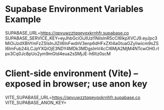 # Supabase Environment Variables Example
SUPABASE_URL=https://qpvuwzztqqeyqxkrnhfr.supabase.co
SUPABASE_SERVICE_KEY=eyJhbGciOiJIUzI1NiIsInR5cCI6IkpXVCJ9.eyJpc3MiOiJzdXBhYmFzZSIsInJlZiI6InFwdnV3enp6dHFxZXl4aGtuaGZyIiwicm9sZSI6ImFub24iLCJpYXQiOjE3NDY4MDk3MDgsImV4cCI6MjA2MjM4NTcwOH0.rIpx3Cq0Jc8pUo2ym9mGtd4eua2sSMjJE-h6Itz0scM

# Client-side environment (Vite) – exposed in browser; use anon key
VITE_SUPABASE_URL=https://qpvuwzztqqeyqxkrnhfr.supabase.co
VITE_SUPABASE_ANON_KEY=<your-public-anon-key>